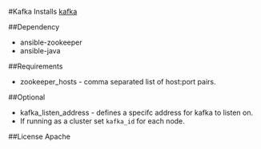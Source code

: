 #Kafka
Installs [kafka](https://kafka.apache.org/)

##Dependency
- ansible-zookeeper
- ansible-java

##Requirements
- zookeeper_hosts - comma separated list of host:port pairs.

##Optional
- kafka_listen_address - defines a specifc address for kafka to listen on.
- If running as a cluster set `kafka_id` for each node.

##License
Apache

